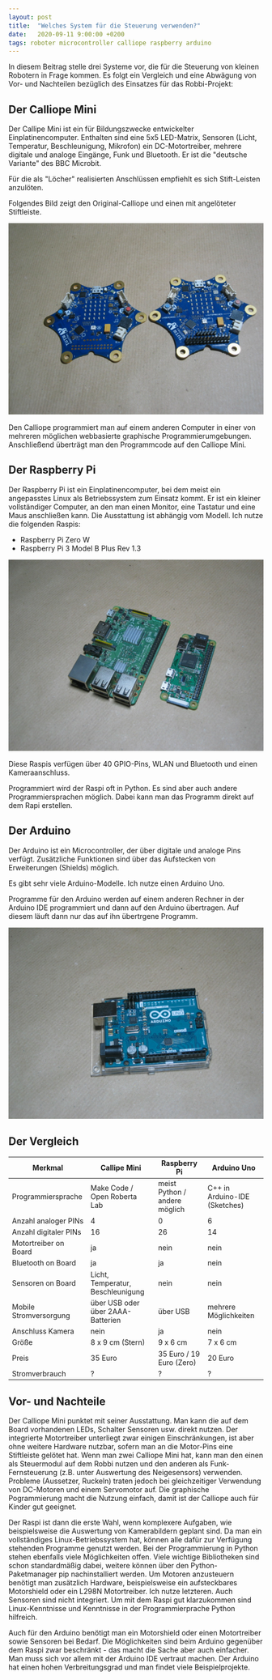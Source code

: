 ```yaml
---
layout: post
title:  "Welches System für die Steuerung verwenden?"
date:   2020-09-11 9:00:00 +0200
tags: roboter microcontroller calliope raspberry arduino
---
```


In diesem Beitrag stelle drei Systeme vor, die für die Steuerung von kleinen Robotern in Frage kommen. Es folgt ein Vergleich und eine Abwägung von Vor- und Nachteilen bezüglich des Einsatzes für das Robbi-Projekt:

## Der Calliope Mini

Der Callipe Mini ist ein für Bildungszwecke entwickelter Einplatinencomputer. Enthalten sind eine 5x5 LED-Matrix, Sensoren (Licht, Temperatur, Beschleunigung, Mikrofon) ein DC-Motortreiber, mehrere digitale und analoge Eingänge, Funk und Bluetooth. Er ist die "deutsche Variante" des BBC Microbit. 

Für die als "Löcher" realisierten Anschlüssen empfiehlt es sich Stift-Leisten anzulöten.

Folgendes Bild zeigt den Original-Calliope und einen mit angelöteter Stiftleiste.

![Calliope Mini](/images/foto_zwei_calliope.jpg) 


Den Calliope programmiert man auf einem anderen Computer in einer von mehreren möglichen webbasierte graphische Programmierumgebungen. Anschließend überträgt man den Programmcode auf den Calliope Mini.

##  Der Raspberry Pi

Der Raspberry Pi ist ein Einplatinencomputer, bei dem meist ein angepasstes Linux als Betriebssystem zum Einsatz kommt. Er ist ein kleiner vollständiger Computer, an den man einen Monitor, eine Tastatur und eine Maus anschließen kann. Die Ausstattung ist abhängig vom Modell. Ich nutze die folgenden Raspis:
* Raspberry Pi Zero W
* Raspberry Pi 3 Model B Plus Rev 1.3

![Raspberry Pi 3 Model B Plus und Raspberry Pi Zero W](/images/foto_raspberry_3_und_zero.jpg) 


Diese Raspis verfügen über 40 GPIO-Pins, WLAN und Bluetooth und einen Kameraanschluss.

Programmiert wird der Raspi oft in Python. Es sind aber auch andere Programmiersprachen möglich. Dabei kann man das Programm direkt auf dem Rapi erstellen.

## Der Arduino

Der Arduino ist ein Microcontroller, der über digitale und analoge Pins verfügt. Zusätzliche Funktionen sind über das Aufstecken von Erweiterungen (Shields) möglich.

Es gibt sehr viele Arduino-Modelle. Ich nutze einen Arduino Uno.

Programme für den Arduino werden auf einem anderen Rechner in der Arduino IDE programmiert und dann auf den Arduino übertragen. Auf diesem läuft dann nur das auf ihn übertrgene Programm.

![Arduino Uno](/images/foto_arduino_uno.jpg) 

## Der Vergleich


Merkmal | Callipe Mini | Raspberry Pi | Arduino Uno
------- | -------------|--------------|--------
Programmiersprache | Make Code / Open Roberta Lab | meist Python / andere möglich | C++ in Arduino-IDE (Sketches)
Anzahl analoger PINs | 4 | 0 | 6
Anzahl digitaler PINs | 16 | 26 | 14
Motortreiber on Board | ja | nein | nein
Bluetooth on Board   | ja | ja | nein 
Sensoren on Board | Licht, Temperatur, Beschleunigung | nein | nein
Mobile Stromversorgung | über USB oder über 2AAA-Batterien | über USB | mehrere Möglichkeiten
Anschluss Kamera | nein | ja | nein
Größe| 8 x 9 cm (Stern) | 9 x 6 cm | 7 x 6 cm
Preis | 35 Euro | 35 Euro / 19 Euro (Zero) | 20 Euro
Stromverbrauch | ? | ? | ?

## Vor- und Nachteile

Der Calliope Mini punktet mit seiner Ausstattung. Man kann die auf dem Board vorhandenen LEDs, Schalter Sensoren usw. direkt nutzen. Der integrierte Motortreiber unterliegt zwar einigen Einschränkungen, ist aber ohne weitere Hardware nutzbar, sofern man an die Motor-Pins eine Stiftleiste gelötet hat. Wenn man zwei Calliope Mini hat, kann man den einen als Steuermodul auf dem Robbi nutzen und den anderen als Funk-Fernsteuerung (z.B. unter Auswertung des Neigesensors) verwenden. Probleme (Aussetzer, Ruckeln) traten jedoch bei gleichzeitiger Verwendung von DC-Motoren und einem Servomotor auf. Die graphische Pogrammierung macht die Nutzung einfach, damit ist der Calliope auch für Kinder gut geeignet.

Der Raspi ist dann die erste Wahl, wenn komplexere Aufgaben, wie beispielsweise die Auswertung von Kamerabildern geplant sind. Da man ein vollständiges Linux-Betriebssystem hat, können alle dafür zur Verfügung stehenden Programme genutzt werden. Bei der Programmierung in Python stehen ebenfalls viele Möglichkeiten offen. Viele wichtige Bibliotheken sind schon standardmäßig dabei, weitere können über den Python-Paketmanager pip nachinstalliert werden. Um Motoren anzusteuern benötigt man zusätzlich Hardware, beispielsweise ein aufsteckbares Motorshield oder ein L298N Motortreiber. Ich nutze letzteren. Auch Sensoren sind nicht integriert. Um mit dem Raspi gut klarzukommen sind Linux-Kenntnisse und Kenntnisse in der Programmierprache Python hilfreich.

Auch für den Arduino benötigt man ein Motorshield oder einen Motortreiber sowie Sensoren bei Bedarf. Die Möglichkeiten sind beim Arduino gegenüber dem Raspi zwar beschränkt - das macht die Sache aber auch einfacher. Man muss sich vor allem mit der Arduino IDE vertraut machen. Der Arduino hat einen hohen Verbreitungsgrad und man findet viele Beispielprojekte.






